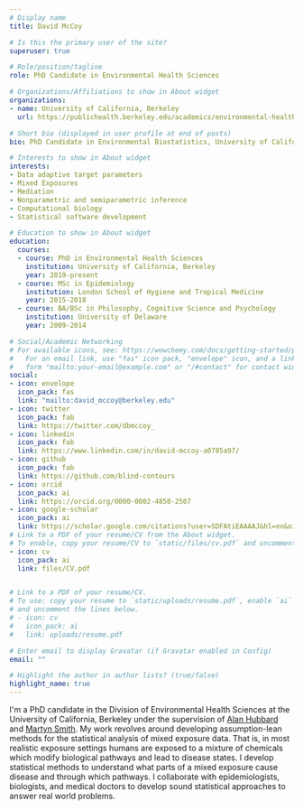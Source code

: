 ```yaml
---
# Display name
title: David McCoy

# Is this the primary user of the site?
superuser: true

# Role/position/tagline
role: PhD Candidate in Environmental Health Sciences

# Organizations/Affiliations to show in About widget
organizations:
- name: University of California, Berkeley
  url: https://publichealth.berkeley.edu/academics/environmental-health-sciences/

# Short bio (displayed in user profile at end of posts)
bio: PhD Candidate in Environmental Biostatistics, University of California, Berkeley

# Interests to show in About widget
interests:
- Data adaptive target parameters
- Mixed Exposures
- Mediation
- Nonparametric and semiparametric inference
- Computational biology
- Statistical software development

# Education to show in About widget
education:
  courses:
  - course: PhD in Environmental Health Sciences
    institution: University of California, Berkeley
    year: 2019-present
  - course: MSc in Epidemiology
    institution: London School of Hygiene and Tropical Medicine
    year: 2015-2018
  - course: BA/BSc in Philosophy, Cognitive Science and Psychology
    institution: University of Delaware
    year: 2009-2014

# Social/Academic Networking
# For available icons, see: https://wowchemy.com/docs/getting-started/page-builder/#icons
#   For an email link, use "fas" icon pack, "envelope" icon, and a link in the
#   form "mailto:your-email@example.com" or "/#contact" for contact widget.
social:
- icon: envelope
  icon_pack: fas
  link: "mailto:david_mccoy@berkeley.edu"
- icon: twitter
  icon_pack: fab
  link: https://twitter.com/dbmccoy_
- icon: linkedin
  icon_pack: fab
  link: https://www.linkedin.com/in/david-mccoy-a0785a97/
- icon: github
  icon_pack: fab
  link: https://github.com/blind-contours
- icon: orcid
  icon_pack: ai
  link: https://orcid.org/0000-0002-4850-2507
- icon: google-scholar
  icon_pack: ai
  link: https://scholar.google.com/citations?user=SDFAtiEAAAAJ&hl=en&oi=ao
# Link to a PDF of your resume/CV from the About widget.
# To enable, copy your resume/CV to `static/files/cv.pdf` and uncomment the lines below.  
- icon: cv
  icon_pack: ai
  link: files/CV.pdf


# Link to a PDF of your resume/CV.
# To use: copy your resume to `static/uploads/resume.pdf`, enable `ai` icons in `params.toml`, 
# and uncomment the lines below.
# - icon: cv
#   icon_pack: ai
#   link: uploads/resume.pdf

# Enter email to display Gravatar (if Gravatar enabled in Config)
email: ""

# Highlight the author in author lists? (true/false)
highlight_name: true
---
```


I'm a PhD candidate in the Division of Environmental Health Sciences at the University of
California, Berkeley under the supervision of [Alan Hubbard](https://publichealth.berkeley.edu/people/alan-hubbard/) and [Martyn Smith](https://publichealth.berkeley.edu/people/martyn-smith/). My work revolves around developing assumption-lean methods for the statistical analysis of
mixed exposure data. That is, in most realistic exposure settings humans are exposed to a mixture of chemicals which modify biological pathways and lead to disease states. I develop statistical methods to understand what parts of a mixed exposure cause disease and through which pathways. I collaborate with epidemiologists, biologists, and medical doctors to develop sound statistical approaches to answer real world problems.
